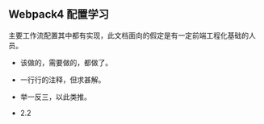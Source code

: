 ## Webpack4 配置学习

主要工作流配置其中都有实现，此文档面向的假定是有一定前端工程化基础的人员。

- 该做的，需要做的，都做了。
- 一行行的注释，但求甚解。
- 举一反三，以此类推。

- 2.2